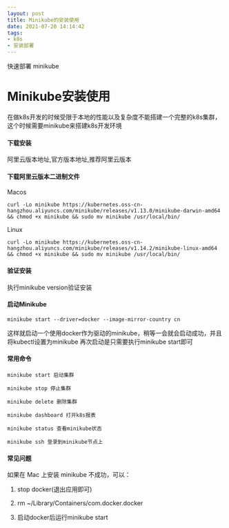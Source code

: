 ```yaml
---
layout: post
title: Minikube的安装使用
date: 2021-07-20 14:14:42
tags: 
- k8s
- 安装部署
---
```

快速部署 minikube
<!-- more -->
# Minikube安装使用
在做k8s开发的时候受限于本地的性能以及复杂度不能搭建一个完整的k8s集群，这个时候需要minikube来搭建k8s开发环境

#### 下载安装
阿里云版本地址,官方版本地址,推荐阿里云版本
#### 下载阿里云版本二进制文件
Macos
```
curl -Lo minikube https://kubernetes.oss-cn-hangzhou.aliyuncs.com/minikube/releases/v1.13.0/minikube-darwin-amd64 && chmod +x minikube && sudo mv minikube /usr/local/bin/
```
Linux
```
curl -Lo minikube https://kubernetes.oss-cn-hangzhou.aliyuncs.com/minikube/releases/v1.14.2/minikube-linux-amd64 && chmod +x minikube && sudo mv minikube /usr/local/bin/
```
#### 验证安装
执行minikube version验证安装

#### 启动Minikube
```
minikube start --driver=docker --image-mirror-country cn
```
这样就启动一个使用docker作为驱动的minikube，稍等一会就会启动成功，并且将kubectl设置为minikube
再次启动是只需要执行minikube start即可

#### 常用命令
```
minikube start 启动集群

minikube stop 停止集群

minikube delete 删除集群

minikube dashboard 打开k8s报表

minikube status 查看minikube状态

minikube ssh 登录到minikube节点上
```

#### 常见问题
如果在 Mac 上安装 minikube 不成功，可以：

1. stop docker(退出应用即可)

2. rm ~/Library/Containers/com.docker.docker

3. 启动docker后运行minikube start